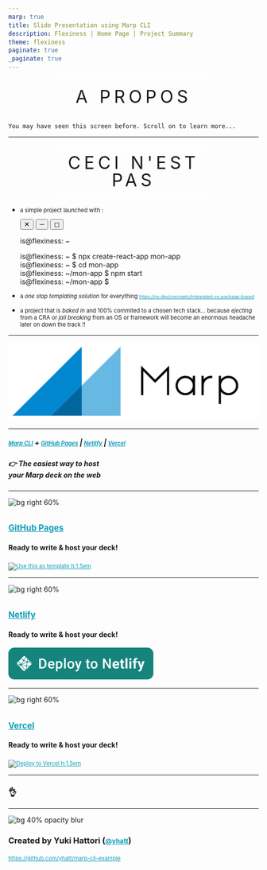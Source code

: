 ```yaml
---
marp: true
title: Slide Presentation using Marp CLI
description: Flexiness | Home Page | Project Summary
theme: flexiness
paginate: true
_paginate: true
---
```


<!-- class: invert -->

# A Propos

~~~~
You may have seen this screen before. Scroll on to learn more...
~~~~

<style scoped>
section {
  background: transparent;
}
h1 {
  letter-spacing: .2em;
  text-transform: uppercase;
  font-weight: 400;
  margin: 0.17em auto 0.8em;
  position: relative;

  line-height: 0.5em;
  padding: 1em;
  border: 2px solid #fff;
  border-left-width: 0;
  border-right-width: 0;
  width: 10vw;
  min-width: 8em;
  text-align: center;

  font-size: 2em;
}
</style>

<!-- This is presenter note. You can write down notes through HTML comment. -->

---

<!-- class: invert -->

<!-- ![Marp bg](./assets/margritte.jpg) -->

# <!--fit--> Ceci n'est pas

* a simple project launched with :
  <div id="ubuntu">
  <div id='terminal'>
  <section id="terminal__bar">
  <div id="bar__buttons">
  <button class="bar__button" id="bar__button--exit">&#10005;</button>
  <button class="bar__button">&#9472;</button>
  <button class="bar__button">&#9723;</button>
  </div>
  <p id="bar__user">is@flexiness: ~</p>
  </section>
  <!-- Terminal Body -->
  <section id="terminal__body">
  <div id="terminal__prompt">
  <span id="terminal__prompt--user">is@flexiness:</span>
  <span id="terminal__prompt--location">~</span>
  <span id="terminal__prompt--bling">$</span>
  npx create-react-app mon-app
  </div>
  <div id="terminal__prompt">
  <span id="terminal__prompt--user">is@flexiness:</span>
  <span id="terminal__prompt--location">~</span>
  <span id="terminal__prompt--bling">$</span>
  cd mon-app
  </div>
  <div id="terminal__prompt">
  <span id="terminal__prompt--user">is@flexiness:</span>
  <span id="terminal__prompt--location">~/mon-app</span>
  <span id="terminal__prompt--bling">$</span>
  npm start
  </div>
  <div id="terminal__prompt">
  <span id="terminal__prompt--user">is@flexiness:</span>
  <span id="terminal__prompt--location">~/mon-app</span>
  <span id="terminal__prompt--bling">$</span>
  <span id="terminal__prompt--cursor"></span>
  </div>
  </section>
  </div>
  </div>

* a *one stop templating solution* for everything
  https://nx.dev/concepts/integrated-vs-package-based

* a project that is *baked in* and 100% commited to a chosen tech stack... because *ejecting* from a CRA or *jail breaking* from an OS or framework will become an enormous headache later on down the track !!

<!-- _color: "#32325d" -->

<style scoped>
section {
  background: transparent;
}
h1 {
  letter-spacing: .2em;
  text-transform: uppercase;
  font-weight: 400;
  margin: 0 auto 0;
  position: relative;

  line-height: 1em;
  padding: 0.5em;
  width: 10vw;
  min-width: 8em;
  text-align: center;

  font-size: 2.5em;
}
li > p {
  font-size: 0.8em;
}
a {
  font-size: 0.8em;
  color: #109db9;
  text-decoration: underline;
}

/* @media is more specific than @container */
/* @container flex-slides (max-width: 700px) {
  h1 {
    color: red;
  }
}

@media (max-width: 700px) {
  h1 {
    color: blue;
  }
} */
</style>

---

![Marp bg 60%](https://raw.githubusercontent.com/marp-team/marp/master/marp.png)

---

<!-- _backgroundColor: "#123" -->
<!-- _color: "#fff" -->

##### <!--fit--> [Marp CLI](https://github.com/marp-team/marp-cli) + [GitHub Pages](https://github.com/pages) | [Netlify](https://www.netlify.com/) | [Vercel](https://vercel.com/)

##### <!--fit--> 👉 The easiest way to host<br />your Marp deck on the web

---

![bg right 60%](https://icongr.am/octicons/mark-github.svg)

## **[GitHub Pages](https://github.com/pages)**

#### Ready to write & host your deck!

[![Use this as template h:1.5em](https://img.shields.io/badge/-Use%20this%20as%20template-brightgreen?style=for-the-badge&logo=github)](https://github.com/yhatt/marp-cli-example/generate)

---

![bg right 60%](https://icongr.am/simple/netlify.svg?colored)

## **[Netlify](https://www.netlify.com/)**

#### Ready to write & host your deck!

[![Deploy to Netlify h:1.5em](./assets/netlify-deploy-button.svg)](https://app.netlify.com/start/deploy?repository=https://github.com/yhatt/marp-cli-example)

---

![bg right 60%](https://icongr.am/simple/zeit.svg)

## **[Vercel](https://vercel.com/)**

#### Ready to write & host your deck!

[![Deploy to Vercel h:1.5em](https://vercel.com/button)](https://vercel.com/import/project?template=https://github.com/yhatt/marp-cli-example)

---

### <!--fit--> :ok_hand:

---

![bg 40% opacity blur](https://avatars1.githubusercontent.com/u/3993388?v=4)

### Created by Yuki Hattori ([@yhatt](https://github.com/yhatt))

https://github.com/yhatt/marp-cli-example
